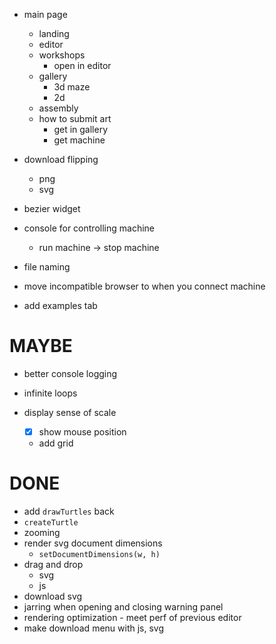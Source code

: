 - main page

  - landing
  - editor
  - workshops
    - open in editor
  - gallery
    - 3d maze
    - 2d
  - assembly
  - how to submit art
    - get in gallery
    - get machine

- download flipping
  - png
  - svg
- bezier widget
- console for controlling machine
  - run machine -> stop machine
- file naming
- move incompatible browser to when you connect machine
- add examples tab

# MAYBE

- better console logging
- infinite loops

- display sense of scale
  - [x] show mouse position
  - add grid

# DONE

- add `drawTurtles` back
- `createTurtle`
- zooming
- render svg document dimensions
  - `setDocumentDimensions(w, h)`
- drag and drop
  - svg
  - js
- download svg
- jarring when opening and closing warning panel
- rendering optimization - meet perf of previous editor
- make download menu with js, svg
